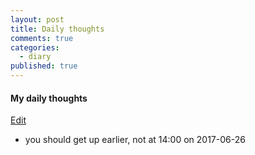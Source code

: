 ```yaml
---
layout: post
title: Daily thoughts
comments: true
categories:
  - diary
published: true
---
```


#### My daily thoughts
<a href="http://prose.io/#muyun/muyun.github.io/edit/master/_posts/2017-06-26-mythoughts.md"> Edit</a>

* you should get up earlier, not at 14:00 on 2017-06-26 

